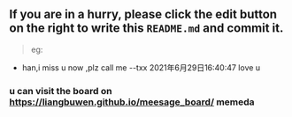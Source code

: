 ## If you are in a hurry, please click the edit button on the right to write this `README.md` and commit it.
> eg:
* han,i miss u now ,plz call me   --txx 2021年6月29日16:40:47
love u

### u can visit the board on https://liangbuwen.github.io/meesage_board/    memeda
